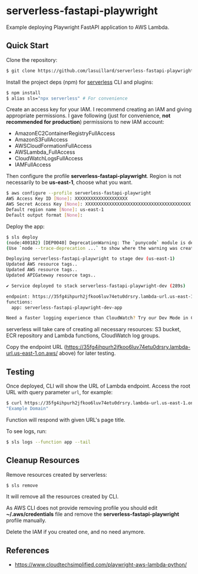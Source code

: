 # serverless-fastapi-playwright

Example deploying Playwright FastAPI application to AWS Lambda.

## Quick Start

Clone the repository:

```bash
$ git clone https://github.com/lasuillard/serverless-fastapi-playwright
```

Install the project deps (npm) for [serverless](https://www.serverless.com/) CLI and plugins:

```bash
$ npm install
$ alias sls="npx serverless" # For convenience
```

Create an access key for your IAM. I recommend creating an IAM and giving appropriate permissions. I gave following (just for convenience, **not recommended for production**) permissions to new IAM account:

- AmazonEC2ContainerRegistryFullAccess
- AmazonS3FullAccess
- AWSCloudFormationFullAccess
- AWSLambda_FullAccess
- CloudWatchLogsFullAccess
- IAMFullAccess

Then configure the profile **serverless-fastapi-playwright**. Region is not necessarily to be **us-east-1**, choose what you want.

```bash
$ aws configure --profile serverless-fastapi-playwright
AWS Access Key ID [None]: XXXXXXXXXXXXXXXXXXXX
AWS Secret Access Key [None]: XXXXXXXXXXXXXXXXXXXXXXXXXXXXXXXXXXXXXXXX
Default region name [None]: us-east-1
Default output format [None]:
```

Deploy the app:

```bash
$ sls deploy
(node:400182) [DEP0040] DeprecationWarning: The `punycode` module is deprecated. Please use a userland alternative instead.
(Use `node --trace-deprecation ...` to show where the warning was created)

Deploying serverless-fastapi-playwright to stage dev (us-east-1)
Updated AWS resource tags..
Updated AWS resource tags..
Updated APIGateway resource tags..

✔ Service deployed to stack serverless-fastapi-playwright-dev (289s)

endpoint: https://35fg4ihpurh2jfkoo6luv74etu0drsry.lambda-url.us-east-1.on.aws/
functions:
  app: serverless-fastapi-playwright-dev-app

Need a faster logging experience than CloudWatch? Try our Dev Mode in Console: run "serverless dev"
```

serverless will take care of creating all necessary resources: S3 bucket, ECR repository and Lambda functions, CloudWatch log groups.

Copy the endpoint URL (https://35fg4ihpurh2jfkoo6luv74etu0drsry.lambda-url.us-east-1.on.aws/ above) for later testing.

## Testing

Once deployed, CLI will show the URL of Lambda endpoint. Access the root URL with query parameter `url`, for example:

```bash
$ curl https://35fg4ihpurh2jfkoo6luv74etu0drsry.lambda-url.us-east-1.on.aws/?url=https://example.com
"Example Domain"
```

Function will respond with given URL's page title.

To see logs, run:

```bash
$ sls logs --function app --tail
```

## Cleanup Resources

Remove resources created by serverless:

```bash
$ sls remove
```

It will remove all the resources created by CLI.

As AWS CLI does not provide removing profile you should edit **~/.aws/credentials** file and remove the **serverless-fastapi-playwright** profile manually.

Delete the IAM if you created one, and no need anymore.

## References

- https://www.cloudtechsimplified.com/playwright-aws-lambda-python/